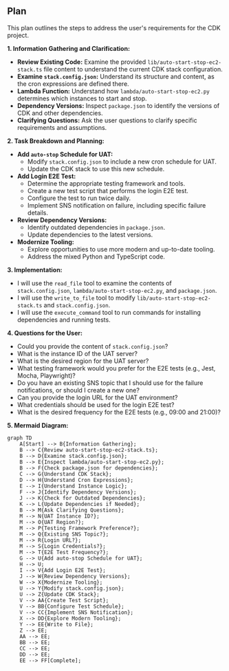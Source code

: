 ## Plan

This plan outlines the steps to address the user's requirements for the CDK project.

**1. Information Gathering and Clarification:**

*   **Review Existing Code:** Examine the provided `lib/auto-start-stop-ec2-stack.ts` file content to understand the current CDK stack configuration.
*   **Examine `stack.config.json`:** Understand its structure and content, as the cron expressions are defined there.
*   **Lambda Function:** Understand how `lambda/auto-start-stop-ec2.py` determines which instances to start and stop.
*   **Dependency Versions:** Inspect `package.json` to identify the versions of CDK and other dependencies.
*   **Clarifying Questions:** Ask the user questions to clarify specific requirements and assumptions.

**2. Task Breakdown and Planning:**

*   **Add `auto-stop` Schedule for UAT:**
    *   Modify `stack.config.json` to include a new cron schedule for UAT.
    *   Update the CDK stack to use this new schedule.
*   **Add Login E2E Test:**
    *   Determine the appropriate testing framework and tools.
    *   Create a new test script that performs the login E2E test.
    *   Configure the test to run twice daily.
    *   Implement SNS notification on failure, including specific failure details.
*   **Review Dependency Versions:**
    *   Identify outdated dependencies in `package.json`.
    *   Update dependencies to the latest versions.
*   **Modernize Tooling:**
    *   Explore opportunities to use more modern and up-to-date tooling.
    *   Address the mixed Python and TypeScript code.

**3. Implementation:**

*   I will use the `read_file` tool to examine the contents of `stack.config.json`, `lambda/auto-start-stop-ec2.py`, and `package.json`.
*   I will use the `write_to_file` tool to modify `lib/auto-start-stop-ec2-stack.ts` and `stack.config.json`.
*   I will use the `execute_command` tool to run commands for installing dependencies and running tests.

**4. Questions for the User:**

*   Could you provide the content of `stack.config.json`?
*   What is the instance ID of the UAT server?
*   What is the desired region for the UAT server?
*   What testing framework would you prefer for the E2E tests (e.g., Jest, Mocha, Playwright)?
*   Do you have an existing SNS topic that I should use for the failure notifications, or should I create a new one?
*   Can you provide the login URL for the UAT environment?
*   What credentials should be used for the login E2E test?
*   What is the desired frequency for the E2E tests (e.g., 09:00 and 21:00)?

**5. Mermaid Diagram:**

```mermaid
graph TD
    A[Start] --> B{Information Gathering};
    B --> C{Review auto-start-stop-ec2-stack.ts};
    B --> D{Examine stack.config.json};
    B --> E{Inspect lambda/auto-start-stop-ec2.py};
    B --> F{Check package.json for dependencies};
    C --> G{Understand CDK Stack};
    D --> H{Understand Cron Expressions};
    E --> I{Understand Instance Logic};
    F --> J{Identify Dependency Versions};
    J --> K{Check for Outdated Dependencies};
    K --> L{Update Dependencies if Needed};
    B --> M{Ask Clarifying Questions};
    M --> N{UAT Instance ID?};
    M --> O{UAT Region?};
    M --> P{Testing Framework Preference?};
    M --> Q{Existing SNS Topic?};
    M --> R{Login URL?};
    M --> S{Login Credentials?};
    M --> T{E2E Test Frequency?};
    G --> U{Add auto-stop Schedule for UAT};
    H --> U;
    I --> V{Add Login E2E Test};
    J --> W{Review Dependency Versions};
    W --> X{Modernize Tooling};
    U --> Y{Modify stack.config.json};
    U --> Z{Update CDK Stack};
    V --> AA{Create Test Script};
    V --> BB{Configure Test Schedule};
    V --> CC{Implement SNS Notification};
    X --> DD{Explore Modern Tooling};
    Y --> EE{Write to File};
    Z --> EE;
    AA --> EE;
    BB --> EE;
    CC --> EE;
    DD --> EE;
    EE --> FF[Complete];